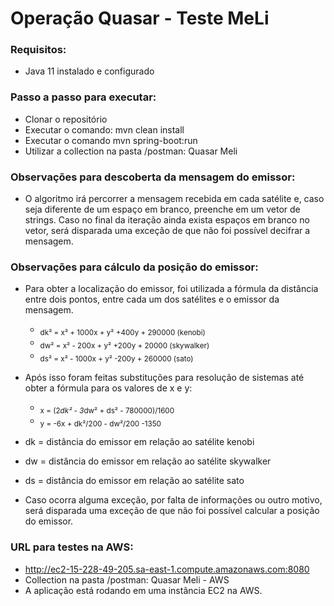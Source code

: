 # Operação Quasar - Teste MeLi

### Requisitos:
- Java 11 instalado e configurado
  
### Passo a passo para executar:
* Clonar o repositório
* Executar o comando: mvn clean install
* Executar o comando mvn spring-boot:run
* Utilizar a collection na pasta /postman: Quasar Meli

### Observações para descoberta da mensagem do emissor:
* O algoritmo irá percorrer a mensagem recebida em cada satélite e, caso seja diferente de um espaço em branco, preenche em um vetor de strings. Caso no final da iteração ainda exista espaços em branco no vetor, será disparada uma exceção de que não foi possível decifrar a mensagem.

### Observações para cálculo da posição do emissor:
* Para obter a localização do emissor, foi utilizada a fórmula da distância entre dois pontos, entre cada um dos satélites e o emissor da mensagem.<br>
    * <sub> dk² = x² + 1000x + y² +400y + 290000 (kenobi) </sub><br>
    * <sub>  dw² = x² - 200x  + y² +200y + 20000 (skywalker) </sub><br>
    * <sub>  ds² = x² - 1000x + y² -200y + 260000 (sato) </sub>
    
* Após isso foram feitas substituções para resolução de sistemas até obter a fórmula para os valores de x e y:
    * <sub> x = (2*dk² - 3*dw² + ds² - 780000)/1600 </sub><br>
    * <sub> y = -6x + dk²/200 - dw²/200 -1350 </sub><br>
    
* dk = distância do emissor em relação ao satélite kenobi
* dw = distância do emissor em relação ao satélite skywalker
* ds = distância do emissor em relação ao satélite sato

* Caso ocorra alguma exceção, por falta de informações ou outro motivo, será disparada uma exceção de que não foi possível calcular a posição do emissor.

### URL para testes na AWS:
* http://ec2-15-228-49-205.sa-east-1.compute.amazonaws.com:8080
* Collection na pasta /postman: Quasar Meli - AWS
* A aplicação está rodando em uma instância EC2 na AWS.